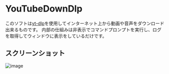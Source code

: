 # YouTubeDownDlp
このソフトは[yt-dlp](https://github.com/yt-dlp/yt-dlp)を使用してインターネット上から動画や音声をダウンロード出来るものです。
内部の仕組みは非表示でコマンドプロンプトを実行し、ログを取得してウィンドウに表示をしているだけです。

## スクリーンショット
![image](https://github.com/NXKoses/YouTubeDownDlp/assets/25412188/61143e25-0b7c-4ea7-9360-0d7c4bffe439)
